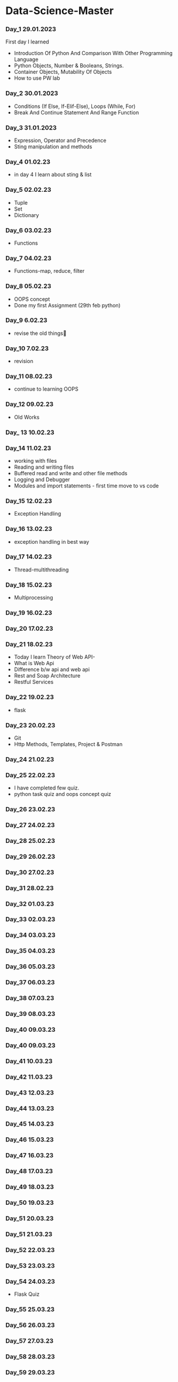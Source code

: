 # Data-Science-Master### Day_1 29.01.2023First day I learned * Introduction Of Python And Comparison With Other Programming Language* Python Objects, Number & Booleans, Strings.* Container Objects, Mutability Of Objects * How to use PW lab### Day_2 30.01.2023* Conditions (If Else, If-Elif-Else), Loops (While, For)* Break And Continue Statement And Range Function ### Day_3 31.01.2023* Expression, Operator and Precedence* Sting manipulation and methods### Day_4 01.02.23* in day 4 I learn about sting & list### Day_5 02.02.23* Tuple* Set* Dictionary ### Day_6 03.02.23* Functions### Day_7   04.02.23* Functions-map, reduce, filter### Day_8    05.02.23* OOPS concept* Done my first Assignment (29th feb python)### Day_9 6.02.23* revise the old things### Day_10 7.02.23* revision### Day_11 08.02.23 * continue to learning OOPS### Day_12 09.02.23* Old Works### Day_ 13 10.02.23### Day_14 11.02.23* working with files* Reading and writing files* Buffered read and write and other file methods* Logging and Debugger* Modules and import statements - first time move to vs code### Day_15 12.02.23* Exception Handling### Day_16 13.02.23* exception handling in best way### Day_17 14.02.23* Thread-multithreading### Day_18 15.02.23* Multiprocessing### Day_19 16.02.23### Day_20 17.02.23 ### Day_21 18.02.23* Today I learn Theory of Web API-* What is Web Api* Difference b/w api and web api* Rest and Soap Architecture* Restful Services### Day_22 19.02.23* flask### Day_23 20.02.23* Git* Http Methods, Templates, Project & Postman### Day_24 21.02.23### Day_25 22.02.23* I have completed few quiz. * python task quiz and oops concept quiz### Day_26 23.02.23### Day_27 24.02.23### Day_28 25.02.23### Day_29 26.02.23### Day_30 27.02.23### Day_31 28.02.23### Day_32 01.03.23### Day_33 02.03.23### Day_34 03.03.23### Day_35 04.03.23### Day_36 05.03.23### Day_37 06.03.23### Day_38 07.03.23### Day_39 08.03.23### Day_40 09.03.23### Day_40 09.03.23### Day_41 10.03.23### Day_42 11.03.23### Day_43 12.03.23### Day_44 13.03.23### Day_45 14.03.23### Day_46 15.03.23### Day_47 16.03.23### Day_48 17.03.23### Day_49 18.03.23### Day_50 19.03.23### Day_51 20.03.23### Day_51 21.03.23### Day_52 22.03.23### Day_53 23.03.23### Day_54 24.03.23* Flask Quiz### Day_55 25.03.23### Day_56 26.03.23### Day_57 27.03.23### Day_58 28.03.23### Day_59 29.03.23